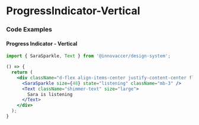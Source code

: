 # ProgressIndicator-Vertical



### Code Examples

#### Progress Indicator - Vertical

```jsx
import { SaraSparkle, Text } from '@innovaccer/design-system';

() => {
  return (
    <div className="d-flex align-items-center justify-content-center flex-column">
      <SaraSparkle size={48} state="listening" className="mb-3" />
      <Text className="shimmer-text" size="large">
        Sara is listening
      </Text>
    </div>
  );
}
```